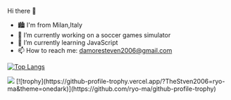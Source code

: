 Hi there 👋


- 🏙 I'm from Milan,Italy
- 🔭 I’m currently working on a soccer games simulator
- 🌱 I’m currently learning JavaScript
- 📫 How to reach me: damoresteven2006@gmail.com

[![Top Langs](https://github-readme-stats.vercel.app/api/top-langs/?username=TheSteven2006)](https://github.com/anuraghazra/github-readme-stats)

<img src="https://github-readme-stats.vercel.app/api?username=TheSteven2006&count_private=true&theme=radical&show_icons=true" />
[![trophy](https://github-profile-trophy.vercel.app/?TheStven2006=ryo-ma&theme=onedark)](https://github.com/ryo-ma/github-profile-trophy)

